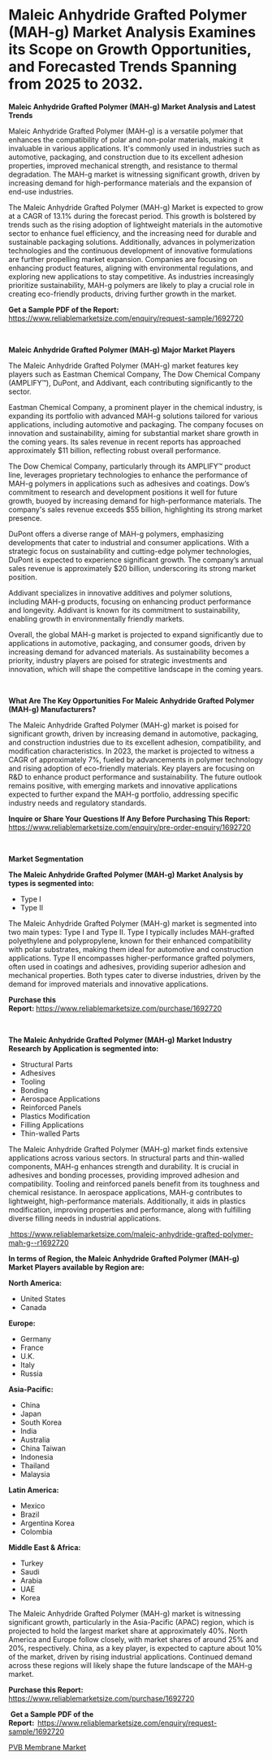 <p><h1>Maleic Anhydride Grafted Polymer (MAH-g) Market Analysis Examines its Scope on Growth Opportunities, and Forecasted Trends Spanning from 2025 to 2032.</h1></p><p><strong>Maleic Anhydride Grafted Polymer (MAH-g) Market Analysis and Latest Trends</strong></p>
<p><p>Maleic Anhydride Grafted Polymer (MAH-g) is a versatile polymer that enhances the compatibility of polar and non-polar materials, making it invaluable in various applications. It's commonly used in industries such as automotive, packaging, and construction due to its excellent adhesion properties, improved mechanical strength, and resistance to thermal degradation. The MAH-g market is witnessing significant growth, driven by increasing demand for high-performance materials and the expansion of end-use industries.</p><p>The Maleic Anhydride Grafted Polymer (MAH-g) Market is expected to grow at a CAGR of 13.1% during the forecast period. This growth is bolstered by trends such as the rising adoption of lightweight materials in the automotive sector to enhance fuel efficiency, and the increasing need for durable and sustainable packaging solutions. Additionally, advances in polymerization technologies and the continuous development of innovative formulations are further propelling market expansion. Companies are focusing on enhancing product features, aligning with environmental regulations, and exploring new applications to stay competitive. As industries increasingly prioritize sustainability, MAH-g polymers are likely to play a crucial role in creating eco-friendly products, driving further growth in the market.</p></p>
<p><strong>Get a Sample PDF of the Report:&nbsp;</strong> <a href="https://www.reliablemarketsize.com/enquiry/request-sample/1692720?utm_campaign=1131&utm_medium=2&utm_source=Github&utm_content=ia&utm_term=08012025&utm_id=maleic-anhydride-grafted-polymer-mah-g">https://www.reliablemarketsize.com/enquiry/request-sample/1692720</a></p>
<p>&nbsp;</p>
<p><strong>Maleic Anhydride Grafted Polymer (MAH-g) Major Market Players</strong></p>
<p><p>The Maleic Anhydride Grafted Polymer (MAH-g) market features key players such as Eastman Chemical Company, The Dow Chemical Company (AMPLIFY™), DuPont, and Addivant, each contributing significantly to the sector.</p><p>Eastman Chemical Company, a prominent player in the chemical industry, is expanding its portfolio with advanced MAH-g solutions tailored for various applications, including automotive and packaging. The company focuses on innovation and sustainability, aiming for substantial market share growth in the coming years. Its sales revenue in recent reports has approached approximately $11 billion, reflecting robust overall performance.</p><p>The Dow Chemical Company, particularly through its AMPLIFY™ product line, leverages proprietary technologies to enhance the performance of MAH-g polymers in applications such as adhesives and coatings. Dow’s commitment to research and development positions it well for future growth, buoyed by increasing demand for high-performance materials. The company's sales revenue exceeds $55 billion, highlighting its strong market presence.</p><p>DuPont offers a diverse range of MAH-g polymers, emphasizing developments that cater to industrial and consumer applications. With a strategic focus on sustainability and cutting-edge polymer technologies, DuPont is expected to experience significant growth. The company’s annual sales revenue is approximately $20 billion, underscoring its strong market position.</p><p>Addivant specializes in innovative additives and polymer solutions, including MAH-g products, focusing on enhancing product performance and longevity. Addivant is known for its commitment to sustainability, enabling growth in environmentally friendly markets. </p><p>Overall, the global MAH-g market is projected to expand significantly due to applications in automotive, packaging, and consumer goods, driven by increasing demand for advanced materials. As sustainability becomes a priority, industry players are poised for strategic investments and innovation, which will shape the competitive landscape in the coming years.</p></p>
<p>&nbsp;</p>
<p><strong>What Are The Key Opportunities For Maleic Anhydride Grafted Polymer (MAH-g) Manufacturers?</strong></p>
<p><p>The Maleic Anhydride Grafted Polymer (MAH-g) market is poised for significant growth, driven by increasing demand in automotive, packaging, and construction industries due to its excellent adhesion, compatibility, and modification characteristics. In 2023, the market is projected to witness a CAGR of approximately 7%, fueled by advancements in polymer technology and rising adoption of eco-friendly materials. Key players are focusing on R&D to enhance product performance and sustainability. The future outlook remains positive, with emerging markets and innovative applications expected to further expand the MAH-g portfolio, addressing specific industry needs and regulatory standards.</p></p>
<p><strong>Inquire or Share Your Questions If Any Before Purchasing This Report:</strong> <a href="https://www.reliablemarketsize.com/enquiry/pre-order-enquiry/1692720?utm_campaign=1131&utm_medium=2&utm_source=Github&utm_content=ia&utm_term=08012025&utm_id=maleic-anhydride-grafted-polymer-mah-g">https://www.reliablemarketsize.com/enquiry/pre-order-enquiry/1692720</a></p>
<p>&nbsp;</p>
<p><strong>Market Segmentation</strong></p>
<p><strong>The Maleic Anhydride Grafted Polymer (MAH-g) Market Analysis by types is segmented into:</strong></p>
<p><ul><li>Type I</li><li>Type II</li></ul></p>
<p><p>The Maleic Anhydride Grafted Polymer (MAH-g) market is segmented into two main types: Type I and Type II. Type I typically includes MAH-grafted polyethylene and polypropylene, known for their enhanced compatibility with polar substrates, making them ideal for automotive and construction applications. Type II encompasses higher-performance grafted polymers, often used in coatings and adhesives, providing superior adhesion and mechanical properties. Both types cater to diverse industries, driven by the demand for improved materials and innovative applications.</p></p>
<p><strong>Purchase this Report:&nbsp;</strong><a href="https://www.reliablemarketsize.com/purchase/1692720?utm_campaign=1131&utm_medium=2&utm_source=Github&utm_content=ia&utm_term=08012025&utm_id=maleic-anhydride-grafted-polymer-mah-g">https://www.reliablemarketsize.com/purchase/1692720</a></p>
<p>&nbsp;</p>
<p><strong>The Maleic Anhydride Grafted Polymer (MAH-g) Market Industry Research by Application is segmented into:</strong></p>
<p><ul><li>Structural Parts</li><li>Adhesives</li><li>Tooling</li><li>Bonding</li><li>Aerospace Applications</li><li>Reinforced Panels</li><li>Plastics Modification</li><li>Filling Applications</li><li>Thin-walled Parts</li></ul></p>
<p><p>The Maleic Anhydride Grafted Polymer (MAH-g) market finds extensive applications across various sectors. In structural parts and thin-walled components, MAH-g enhances strength and durability. It is crucial in adhesives and bonding processes, providing improved adhesion and compatibility. Tooling and reinforced panels benefit from its toughness and chemical resistance. In aerospace applications, MAH-g contributes to lightweight, high-performance materials. Additionally, it aids in plastics modification, improving properties and performance, along with fulfilling diverse filling needs in industrial applications.</p></p>
<p><a href="https://www.reliablemarketsize.com/maleic-anhydride-grafted-polymer-mah-g--r1692720?utm_campaign=1131&utm_medium=2&utm_source=Github&utm_content=ia&utm_term=08012025&utm_id=maleic-anhydride-grafted-polymer-mah-g">&nbsp;https://www.reliablemarketsize.com/maleic-anhydride-grafted-polymer-mah-g--r1692720</a></p>
<p><strong>In terms of Region, the Maleic Anhydride Grafted Polymer (MAH-g) Market Players available by Region are:</strong></p>
<p>
    <p> <strong> North America: </strong>
        <ul>
            <li>United States</li>
            <li>Canada</li>
        </ul>
        </p> 
    <p> <strong> Europe: </strong>
        <ul>
            <li>Germany</li>
            <li>France</li>
            <li>U.K.</li>
            <li>Italy</li>
            <li>Russia</li>
        </ul>
        </p> 
    <p> <strong> Asia-Pacific: </strong>
        <ul>
            <li>China</li>
            <li>Japan</li>
            <li>South Korea</li>
            <li>India</li>
            <li>Australia</li>
            <li>China Taiwan</li>
            <li>Indonesia</li>
            <li>Thailand</li>
            <li>Malaysia</li>
        </ul>
        </p> 
    <p> <strong> Latin America: </strong>
        <ul>
            <li>Mexico</li>
            <li>Brazil</li>
            <li>Argentina Korea</li>
            <li>Colombia</li>
        </ul>
        </p> 
    <p> <strong> Middle East & Africa: </strong>
        <ul>
            <li>Turkey</li>
            <li>Saudi</li>
            <li>Arabia</li>
            <li>UAE</li>
            <li>Korea</li>
        </ul>
    </p>
    </p>
<p><p>The Maleic Anhydride Grafted Polymer (MAH-g) market is witnessing significant growth, particularly in the Asia-Pacific (APAC) region, which is projected to hold the largest market share at approximately 40%. North America and Europe follow closely, with market shares of around 25% and 20%, respectively. China, as a key player, is expected to capture about 10% of the market, driven by rising industrial applications. Continued demand across these regions will likely shape the future landscape of the MAH-g market.</p></p>
<p><strong>Purchase this Report: </strong><a href="https://www.reliablemarketsize.com/purchase/1692720?utm_campaign=1131&utm_medium=2&utm_source=Github&utm_content=ia&utm_term=08012025&utm_id=maleic-anhydride-grafted-polymer-mah-g">https://www.reliablemarketsize.com/purchase/1692720</a></p>
<p>&nbsp;<strong>Get a Sample PDF of the Report:&nbsp;&nbsp;</strong><a href="https://www.reliablemarketsize.com/enquiry/request-sample/1692720?utm_campaign=1131&utm_medium=2&utm_source=Github&utm_content=ia&utm_term=08012025&utm_id=maleic-anhydride-grafted-polymer-mah-g">https://www.reliablemarketsize.com/enquiry/request-sample/1692720</a></p>
<p><strong></strong></p>
<p><p><a href="https://github.com/CliffMedina6/Market-Research-Report-List-7/blob/main/pvb-membrane-market.md?utm_campaign=1131&utm_medium=2&utm_source=Github&utm_content=ia&utm_term=08012025&utm_id=maleic-anhydride-grafted-polymer-mah-g">PVB Membrane Market</a></p></p>